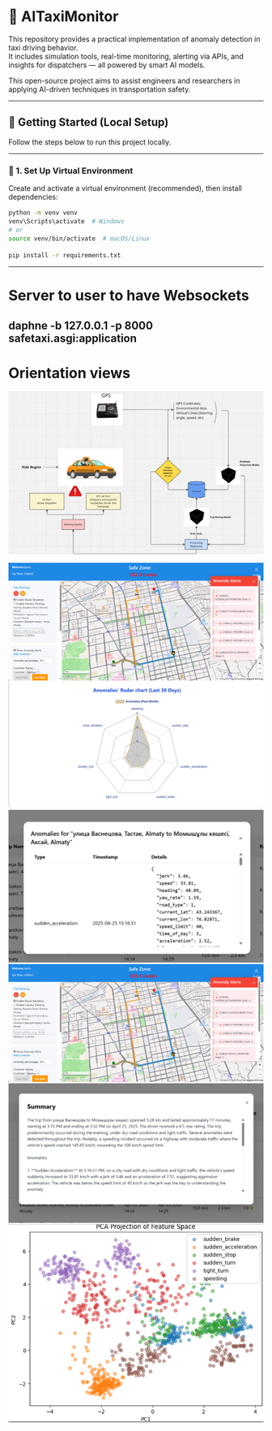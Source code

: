 # 🚖 AITaxiMonitor

This repository provides a practical implementation of anomaly detection in taxi driving behavior.  
It includes simulation tools, real-time monitoring, alerting via APIs, and insights for dispatchers — all powered by smart AI models.

This open-source project aims to assist engineers and researchers in applying AI-driven techniques in transportation safety.

---

## 🚀 Getting Started (Local Setup)

Follow the steps below to run this project locally.

---

### 🔧 1. Set Up Virtual Environment

Create and activate a virtual environment (recommended), then install dependencies:

```bash
python -m venv venv
venv\Scripts\activate  # Windows
# or
source venv/bin/activate  # macOS/Linux

pip install -r requirements.txt


```
---
# Server to user to have Websockets
daphne -b 127.0.0.1 -p 8000 safetaxi.asgi:application
---
# Orientation views
![Map Screenshot](https://github.com/bahin1st/AITaxiMonitor/blob/master/orientation/Screenshot%202025-04-25%20225608.png)

![Map Screenshot](https://github.com/bahin1st/AITaxiMonitor/blob/master/orientation/Screenshot%202025-04-25%20195537.png)
![Map Screenshot](https://github.com/bahin1st/AITaxiMonitor/blob/master/orientation/Screenshot%202025-04-25%20202047.png)
![Map Screenshot](https://github.com/bahin1st/AITaxiMonitor/blob/master/orientation/Screenshot%202025-04-25%20202144.png)
![Map Screenshot](https://github.com/bahin1st/AITaxiMonitor/blob/master/orientation/Screenshot%202025-04-25%20195537.png)
![Map Screenshot](https://github.com/bahin1st/AITaxiMonitor/blob/master/orientation/Screenshot%202025-04-25%20202220.png)
![Map Screenshot](https://github.com/bahin1st/AITaxiMonitor/blob/master/orientation/Screenshot%202025-04-21%20142514.png)



